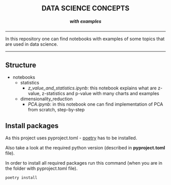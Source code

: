 <p>
    <h2 align="center">DATA SCIENCE CONCEPTS</h2>
    <h5 align="center">with examples</h5>
</p>

***

In this repository one can find notebooks with examples of some topics that are used in data science.

***

## Structure

- notebooks
  - statistics
    - _z_value_and_statistics.ipynb_: this notebook explains what are z-value, z-statistics and p-value with many charts and examples
  - dimensionality_reduction
    - _PCA.ipynb_: in this notebook one can find implementation of PCA from scratch, step-by-step

## Install packages

As this project uses pyproject.toml - [poetry](https://python-poetry.org/docs/) has to be installed.

Also take a look at the required python version (described in **pyproject.toml** file).

In order to install all required packages run this command (when you are in the folder with pyproject.toml file).

```sh
poetry install
```
